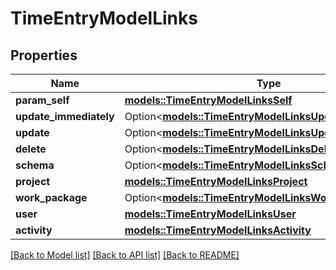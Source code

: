 # TimeEntryModelLinks

## Properties

Name | Type | Description | Notes
------------ | ------------- | ------------- | -------------
**param_self** | [**models::TimeEntryModelLinksSelf**](TimeEntryModel__links_self.md) |  | 
**update_immediately** | Option<[**models::TimeEntryModelLinksUpdateImmediately**](TimeEntryModel__links_updateImmediately.md)> |  | [optional]
**update** | Option<[**models::TimeEntryModelLinksUpdate**](TimeEntryModel__links_update.md)> |  | [optional]
**delete** | Option<[**models::TimeEntryModelLinksDelete**](TimeEntryModel__links_delete.md)> |  | [optional]
**schema** | Option<[**models::TimeEntryModelLinksSchema**](TimeEntryModel__links_schema.md)> |  | [optional]
**project** | [**models::TimeEntryModelLinksProject**](TimeEntryModel__links_project.md) |  | 
**work_package** | Option<[**models::TimeEntryModelLinksWorkPackage**](TimeEntryModel__links_workPackage.md)> |  | [optional]
**user** | [**models::TimeEntryModelLinksUser**](TimeEntryModel__links_user.md) |  | 
**activity** | [**models::TimeEntryModelLinksActivity**](TimeEntryModel__links_activity.md) |  | 

[[Back to Model list]](../README.md#documentation-for-models) [[Back to API list]](../README.md#documentation-for-api-endpoints) [[Back to README]](../README.md)



